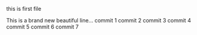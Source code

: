 this is first file


This is a brand new beautiful line...
commit 1
commit 2
commit 3
commit 4
commit 5
commit 6
commit 7

